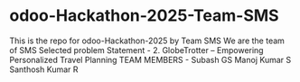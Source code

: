 # odoo-Hackathon-2025-Team-SMS
This is the repo for odoo-Hackathon-2025 by Team SMS
We are the team of SMS
Selected problem Statement - 2. GlobeTrotter – Empowering Personalized Travel Planning
TEAM MEMBERS -
Subash GS
Manoj Kumar S
Santhosh Kumar R